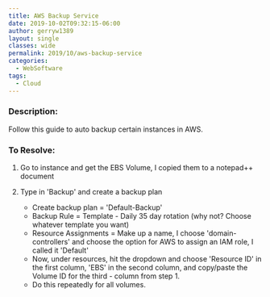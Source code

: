 ```yaml
---
title: AWS Backup Service
date: 2019-10-02T09:32:15-06:00
author: gerryw1389
layout: single
classes: wide
permalink: 2019/10/aws-backup-service
categories:
  - WebSoftware
tags:
  - Cloud
---
```

<!--more-->

### Description:

Follow this guide to auto backup certain instances in AWS.

### To Resolve:

1. Go to instance and get the EBS Volume, I copied them to a notepad++ document

2. Type in 'Backup' and create a backup plan

   - Create backup plan = 'Default-Backup'
   - Backup Rule = Template - Daily 35 day rotation (why not? Choose whatever template you want)
   - Resource Assignments = Make up a name, I choose 'domain-controllers' and choose the option for AWS to assign an IAM role, I called it 'Default'
   - Now, under resources, hit the dropdown and choose 'Resource ID' in the first column, 'EBS' in the second column, and copy/paste the Volume ID for the third - column from step 1. 
   - Do this repeatedly for all volumes.
